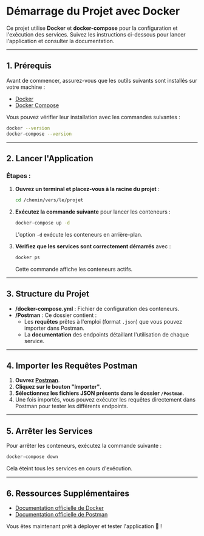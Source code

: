 # Démarrage du Projet avec Docker

Ce projet utilise **Docker** et **docker-compose** pour la configuration et l'exécution des services. Suivez les instructions ci-dessous pour lancer l'application et consulter la documentation.

---

## **1. Prérequis**

Avant de commencer, assurez-vous que les outils suivants sont installés sur votre machine :
- [Docker](https://docs.docker.com/get-docker/)
- [Docker Compose](https://docs.docker.com/compose/install/)

Vous pouvez vérifier leur installation avec les commandes suivantes :
```bash
docker --version
docker-compose --version
```

---

## **2. Lancer l'Application**

### Étapes :

1. **Ouvrez un terminal et placez-vous à la racine du projet** :
   ```bash
   cd /chemin/vers/le/projet
   ```

2. **Exécutez la commande suivante** pour lancer les conteneurs :
   ```bash
   docker-compose up -d
   ```
   L'option `-d` exécute les conteneurs en arrière-plan.

3. **Vérifiez que les services sont correctement démarrés** avec :
   ```bash
   docker ps
   ```
   Cette commande affiche les conteneurs actifs.

---

## **3. Structure du Projet**

- **/docker-compose.yml** : Fichier de configuration des conteneurs.
- **/Postman** : Ce dossier contient :
    - Les **requêtes** prêtes à l'emploi (format `.json`) que vous pouvez importer dans Postman.
    - La **documentation** des endpoints détaillant l'utilisation de chaque service.

---

## **4. Importer les Requêtes Postman**

1. **Ouvrez [Postman](https://www.postman.com/downloads/)**.
2. **Cliquez sur le bouton "Importer"**.
3. **Sélectionnez les fichiers JSON présents dans le dossier `/Postman`**.
4. Une fois importés, vous pouvez exécuter les requêtes directement dans Postman pour tester les différents endpoints.

---

## **5. Arrêter les Services**

Pour arrêter les conteneurs, exécutez la commande suivante :
```bash
docker-compose down
```
Cela éteint tous les services en cours d'exécution.

---

## **6. Ressources Supplémentaires**

- [Documentation officielle de Docker](https://docs.docker.com/)
- [Documentation officielle de Postman](https://learning.postman.com/)

Vous êtes maintenant prêt à déployer et tester l'application 🎉 !
